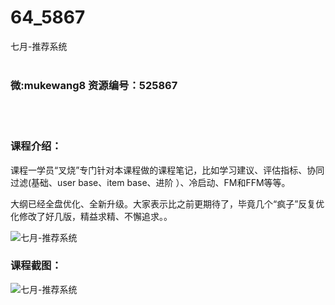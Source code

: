 # 64_5867
七月-推荐系统
<br/></br>
<h3>微:mukewang8 资源编号：525867</h3>
<br/></br>
<h3>课程介绍：</h3>
<p>课程一学员“叉烧”专门针对本课程做的课程笔记，比如学习建议、评估指标、协同过滤(基础、user base、item base、进阶 ）、冷启动、FM和FFM等等。</p>
<p>大纲已经全盘优化、全新升级。大家表示比之前更期待了，毕竟几个“疯子”反复优化修改了好几版，精益求精、不懈追求。。</p>
<p><img src="https://www.ko996.com/wp-content/uploads/img/2019/07/1-80-300x216.png" alt="七月-推荐系统"></p>
<h3>课程截图：</h3>
<p><img src="https://www.ko996.com/wp-content/uploads/img/2019/07/2-73.png" alt="七月-推荐系统"></p>
